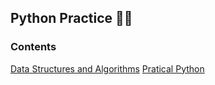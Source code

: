 ## Python Practice 👨‍💻

### Contents

[Data Structures and Algorithms](./DSA)
[Pratical Python](./pratical-pyton/)
